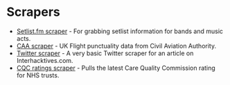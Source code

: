 # Scrapers

* [Setlist.fm scraper](https://github.com/ryanleewatts/scrapers/blob/master/SetlistScript.py) - For grabbing setlist information for bands and music acts.
* [CAA scraper](https://github.com/ryanleewatts/scrapers/blob/master/CAA%20Data.ipynb) - UK Flight punctuality data from Civil Aviation Authority.
* [Twitter scraper](https://github.com/ryanleewatts/scrapers/blob/master/Interhacktives%20Twitter%20Scraper.R) - A very basic Twitter scraper for an article on Interhacktives.com.
* [CQC ratings scraper](https://github.com/ryanleewatts/scrapers/blob/master/CQC%20ratings.ipynb) - Pulls the latest Care Quality Commission rating for NHS trusts.
